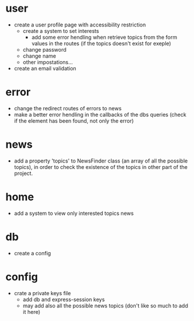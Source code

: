 # user
- create a user profile page with accessibility restriction
    - create a system to set interests
        - add some error hendling when retrieve topics from the form values in the routes (if the topics doesn't exist for exeple)
    - change password 
    - change name
    - other impostations...
- create an email validation

# error
- change the redirect routes of errors to news
- make a better error hendling in the callbacks of the dbs queries (check if the element has been found, not only the error)

# news
- add a property 'topics' to NewsFinder class (an array of all the possible topics), in order to check the existence of the topics in other part of the project.
    
# home
- add a system to view only interested topics news

# db
- create a config

# config
- crate a private keys file
    - add db and express-session keys
    - may add also all the possible news topics (don't like so much to add it here)